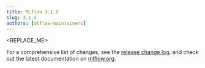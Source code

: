 ```yaml
---
title: MLflow 3.1.5
slug: 3.1.5
authors: [mlflow-maintainers]
---
```


<REPLACE_ME>

For a comprehensive list of changes, see the [release change log](https://github.com/mlflow/mlflow/releases/tag/v3.1.5), and check out the latest documentation on [mlflow.org](http://mlflow.org/).
